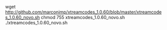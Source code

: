 wget http://github.com/marconimp/xtreamcodes_1.0.60/blob/master/xtreamcodes_1.0.60_novo.sh
chmod 755 xtreamcodes_1.0.60_novo.sh
./xtreamcodes_1.0.60_novo.sh
